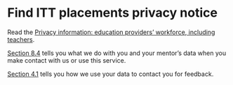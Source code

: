 # Find ITT placements privacy notice

Read the [Privacy information: education providers’ workforce, including teachers](https://www.gov.uk/government/publications/privacy-information-education-providers-workforce-including-teachers/privacy-information-education-providers-workforce-including-teachers).

[Section 8.4](https://www.gov.uk/government/publications/privacy-information-education-providers-workforce-including-teachers/privacy-information-education-providers-workforce-including-teachers#using-your-data-to-maintain-a-list-of-teachers) tells you what we do with you and your mentor’s data when you make contact with us or use this service.

[Section 4.1](https://www.gov.uk/government/publications/privacy-information-education-providers-workforce-including-teachers/privacy-information-education-providers-workforce-including-teachers#using-your-datato-contact-you-for-feedback) tells you how we use your data to contact you for feedback.